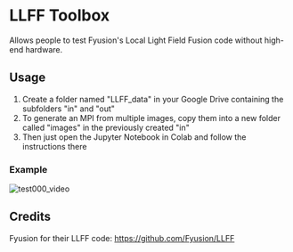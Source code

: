 # LLFF Toolbox
Allows people to test Fyusion's Local Light Field Fusion code without high-end hardware.

## Usage
1. Create a folder named "LLFF_data" in your Google Drive containing the subfolders "in" and "out"
2. To generate an MPI from multiple images, copy them into a new folder called "images" in the previously created "in"
3. Then just open the Jupyter Notebook in Colab and follow the instructions there

### Example
![test000_video](https://user-images.githubusercontent.com/16673652/82851039-c7d92500-9efe-11ea-9b54-a59a3096d3ed.gif)

## Credits
Fyusion for their LLFF code: https://github.com/Fyusion/LLFF
